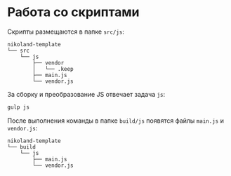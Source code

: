 # Работа со скриптами

Скрипты размещаются в папке `src/js`:

```text
nikoland-template
└── src
    └── js
        ├── vendor
        │   └── .keep
        ├── main.js
        └── vendor.js
```

За сборку и преобразование JS отвечает задача `js`:

```bash
gulp js
```

После выполнения команды в папке `build/js` появятся файлы `main.js` и `vendor.js`:

```text
nikoland-template
└── build
    └── js
        ├── main.js
        └── vendor.js
```


